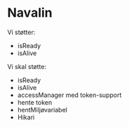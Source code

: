 # Navalin

Vi støtter:
- isReady
- isAlive

Vi skal støtte:
- isReady
- isAlive
- accessManager med token-support
- hente token
- hentMiljøvariabel
- Hikari 
